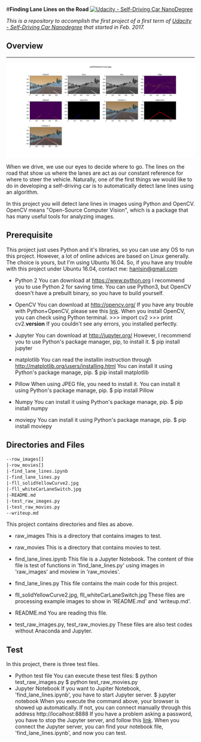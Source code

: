 #**Finding Lane Lines on the Road** 
[![Udacity - Self-Driving Car NanoDegree](https://s3.amazonaws.com/udacity-sdc/github/shield-carnd.svg)](http://www.udacity.com/drive)

*This is a repository to accomplish the first project of a first term of [Udacity - Self-Driving Car Nanodegree](https://www.udacity.com/drive) that started in Feb. 2017.*

## Overview
---
![Processing Images](fll_solidYellowCurve2.jpg)

When we drive, we use our eyes to decide where to go. The lines on the road that show us where the lanes are act as our constant reference for where to steer the vehicle. Naturally, one of the first things we would like to do in developing a self-driving car is to automatically detect lane lines using an algorithm.

In this project you will detect lane lines in images using Python and OpenCV. OpenCV means "Open-Source Computer Vision", which is a package that has many useful tools for analyzing images.

## Prerequisite
This project just uses Python and it's libraries, so you can use any OS to run this project. However, a lot of online advices are based on Linux generally. The choice is yours, but I'm using Ubuntu 16.04. So, if you have any trouble with this project under Ubuntu 16.04, contact me: <hanlsin@gmail.com>

* Python 2
You can download at <https://www.python.org>
I recommend you to use Python 2 for saving time. You can use Python3, but OpenCV doesn't have a prebuilt binary, so you have to build yourself.

* OpenCV
You can download at <http://opencv.org/>
If you have any trouble with Python+OpenCV, please see this <a href="http://docs.opencv.org/3.0-beta/doc/py_tutorials/py_tutorials.html">link</a>.
When you install OpenCV, you can check using Python terminal.
	  >>> import cv2
	  >>> print cv2.__version__
If you couldn't see any errors, you installed perfectly.

* Jupyter
You can download at <http://jupyter.org/>
However, I recommend you to use Python's package manager, pip, to install it.
	  $ pip install jupyter

* matplotlib
You can read the installin instruction through <http://matplotlib.org/users/installing.html>
You can install it using Python's package manage, pip.
	  $ pip install matplotlib

* Pillow
When using JPEG file, you need to install it.
You can install it using Python's package manage, pip.
	  $ pip install Pillow

* Numpy
You can install it using Python's package manage, pip.
	  $ pip install numpy

* moviepy
You can install it using Python's package manage, pip.
	  $ pip install moviepy

## Directories and Files
	--row_images[]
    |-row_movies[]
    |-find_lane_lines.ipynb
    |-find_lane_lines.py
    |-fll_solidYellowCurve2.jpg
    |-fll_whiteCarLaneSwitch.jpg
    |-README.md
    |-test_raw_images.py
    |-test_raw_movies.py
    --writeup.md

This project contains directories and files as above.

* raw_images
This is a directory that contains images to test.

* raw_movies
This is a directory that contains movies to test.

* find_lane_lines.ipynb
This file is a Jupyter Notebook. The content of thie file is test of functions in 'find_lane_lines.py' using images in 'raw_images' and moview in 'raw_movies'.

* find_lane_lines.py
This file contains the main code for this project.

* fll_solidYellowCurve2.jpg, fll_whiteCarLaneSwitch.jpg
These files are processing example images to show in 'README.md' and 'writeup.md'.

* README.md
You are reading this file.

* test_raw_images.py, test_raw_movies.py
These files are also test codes without Anaconda and Jupyter.

## Test
In this project, there is three test files.

* Python test file
You can execute these test files:
	  $ python test_raw_images.py
	  $ python test_raw_movies.py
* Jupyter Notebook
If you want to Jupiter Notebook, 'find_lane_lines.ipynb', you have to start Jupyter server.
	  $ jupyter notebook
When you execute the command above, your browser is showed up automatically. If not, you can connect manually through this address
	  http://localhost:8888
If you have a problem asking a password, you have to stop the Jupyter server, and follow this <a href="http://jupyter-notebook.readthedocs.io/en/latest/public_server.html">link</a>.
When you connect the Jupyter server, you can find your notebook file, 'find_lane_lines.ipynb', and now you can test.
